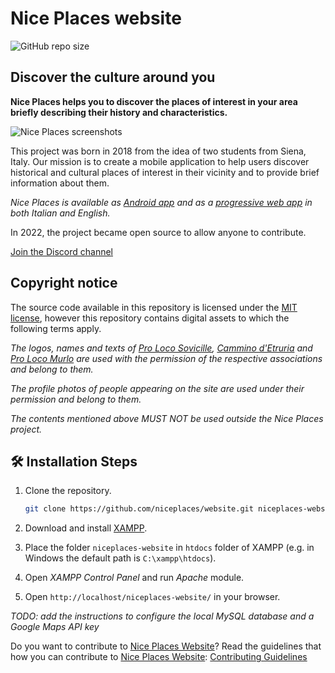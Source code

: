 # Nice Places website

![GitHub repo size](https://img.shields.io/github/repo-size/niceplaces/website)

## Discover the culture around you

**Nice Places helps you to discover the places of interest in your area briefly describing their history and characteristics.**

![Nice Places screenshots](https://github.com/niceplaces/.github/blob/main/profile/devices-en.png)

This project was born in 2018 from the idea of two students from Siena, Italy.  Our mission is to create a mobile application to help users discover historical and cultural places of interest in their vicinity and to provide brief information about them.

*Nice Places is available as [Android app](https://play.google.com/store/apps/details?id=com.niceplaces.niceplaces) and as a [progressive web app](https://www.niceplaces.it/en/app/) in both Italian and English.*

In 2022, the project became open source to allow anyone to contribute.

[Join the Discord channel](https://discord.gg/p9fC72mzDX)

## Copyright notice

The source code available in this repository is licensed under the [MIT license](https://github.com/niceplaces/website/blob/main/LICENSE), however this repository contains digital assets to which the following terms apply.

*The logos, names and texts of [Pro Loco Sovicille](http://www.prolocosovicille.it/), [Cammino d'Etruria](https://www.facebook.com/camminodetruria/) and [Pro Loco Murlo](https://prolocomurlo.it/) are used with the permission of the respective associations and belong to them.*

*The profile photos of people appearing on the site are used under their permission and belong to them.*

*The contents mentioned above MUST NOT be used outside the Nice Places project.*

## 🛠️ Installation Steps

1. Clone the repository.

    ```bash
    git clone https://github.com/niceplaces/website.git niceplaces-website
    ```

2. Download and install [XAMPP](https://www.apachefriends.org/it/index.html).
3. Place the folder `niceplaces-website` in `htdocs` folder of XAMPP (e.g. in Windows the default path is `C:\xampp\htdocs`).
4. Open *XAMPP Control Panel* and run *Apache* module.
5. Open `http://localhost/niceplaces-website/` in your browser.

*TODO: add the instructions to configure the local MySQL database and a Google Maps API key*

Do you want to contribute to [Nice Places Website](https://github.com/niceplaces/website)?
Read the guidelines that how you can contribute to [Nice Places Website](https://github.com/niceplaces/website):
 [Contributing Guidelines](https://github.com/Deepu178/Niceplaces/blob/main/contributing.md)